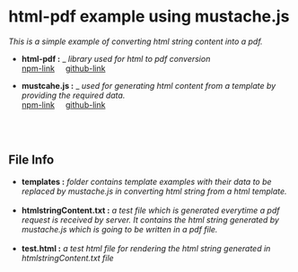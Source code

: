 
# html-pdf example using mustache.js

_This is a simple example of converting html string content into a pdf._

- **html-pdf :** _  _library used for html to pdf conversion_ <br />
[npm-link](https://www.npmjs.com/package/html-pdf "npm: html-pdf")  &nbsp; &nbsp; [github-link](https://github.com/marcbachmann/node-html-pdf "github : html-pdf")

- **mustcahe.js :** _ _used for generating html content from a template by providing the required data._ <br />
[npm-link](https://www.npmjs.com/package/mustache "npm: mustache")  &nbsp; &nbsp; [github-link](https://github.com/janl/mustache.js "github: mustache")
<br />
<br />

## File Info
 * **templates :** _folder contains template examples with their data to be replaced by mustache.js in converting html string from a html template._ <br /><br />
 * **htmlstringContent.txt :** _a test file which is generated everytime a pdf request is received by server. It contains the html string generated by mustache.js which is going to be written in a pdf file._ <br /><br />
 * **test.html :** _a test html file for rendering the html string generated in htmlstringContent.txt file_
